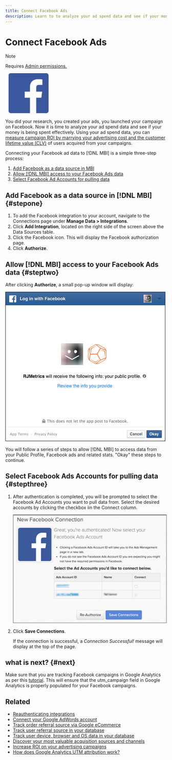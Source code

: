 ```yaml
---
title: Connect Facebook Ads
description: Learn to to analyze your ad spend data and see if your money is being spent effectively.
---
```

# Connect Facebook Ads

>[!NOTE]
>
>Requires [Admin permissions.](../../../administrator/user-management/user-management.md)

![](../../../assets/Facebook_Logo.png)

You did your research, you created your ads, you launched your campaign on Facebook. Now it is time to analyze your ad spend data and see if your money is being spent effectively. Using your ad spend data, you can [measure campaign ROI by marrying your advertising cost and the customer lifetime value (CLV)](../../../data-analyst/analysis/roi-ad-camp.md) of users acquired from your campaigns.

Connecting your Facebook ad data to [!DNL MBI] is a simple three-step process:

1. [Add Facebook as a data source in MBI](#stepone)
1. [Allow [!DNL MBI] access to your Facebook Ads data](#steptwo)
1. [Select Facebook Ad Accounts for pulling data](#stepthree)

## Add Facebook as a data source in [!DNL MBI] {#stepone}

1. To add the Facebook integration to your account, navigate to the Connections page under **Manage Data > Integrations**.
1. Click **Add Integration**, located on the right side of the screen above the Data Sources table.
1. Click the Facebook icon. This will display the Facebook authorization page.
1. Click **Authorize**.

## Allow [!DNL MBI] access to your Facebook Ads data {#steptwo}

After clicking **Authorize**, a small pop-up window will display:

 ![](../../../assets/Facebook_Access_Popup.png)

You will follow a series of steps to allow [!DNL MBI] to access data from your Public Profile, Facebook ads and related stats. "Okay" these steps to continue.

## Select Facebook Ads Accounts for pulling data {#stepthree}

1. After authentication is completed, you will be prompted to select the Facebook Ad Accounts you want to pull data from. Select the desired accounts by clicking the checkbox iin the Connect column.

     ![](../../../assets/Facebook_Ad_Accounts.png)

1. Click **Save Connections**.

   If the connection is successful, a *Connection Successful!* message will display at the top of the page.

## what is next? {#next}

Make sure that you are tracking Facebook campaigns in Google Analytics as per this [tutorial](https://www.facebook.com/business/google-analytics). This will ensure that the utm\_campaign field in Google Analytics is properly populated for your Facebook campaigns.

## Related

* [Reauthenticating integrations](https://support.magento.com/hc/en-us/articles/360016733151)
* [Connect your Google AdWords account](../integrations/google-ecommerce.md)
* [Track order referral source via Google eCommerce](../integrations/google-ecommerce.md)
* [Track user referral source in your database](../../analysis/google-track-user-acq.md)
* [Track user device, browser and OS data in your database](../../analysis/track-usr-dev-browser.md)
* [Discover your most valuable acquisition sources and channels](../../analysis/most-value-source-channel.md)
* [Increase ROI on your advertising campaigns](../../analysis/roi-ad-camp.md)
* [How does Google Analytics UTM attribution work?](../../analysis/utm-attributes.md)
